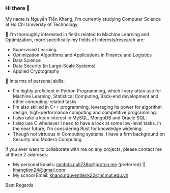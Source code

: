 ### Hi there 👋
My name is Nguyễn Tiến Khang, I'm currently studying Computer Science at Ho Chi Universty of Technology. 

🔭 I'm thoroughly interested in fields related to Machine Learning and Optimization, more specifically my fields of interests/research are:
  - Supervised Learning
  - Optimization Algorithms and Applications in Finance and Logistics
  - Data Science
  - Data Security (in Large-Scale Systems)
  - Applied Cryptography 


🌱 In terms of personal skills:
  - I'm highly proficient in Python Programming, which I very often use for Machine Learning, Statistical Computing, Back-end development and other computing-related tasks
  - I'm also skilled in C++ programming, leveraging its power for algorithm design, high-performance computing and competitive programming.
  - I also take a keen interest in MySQL, MongoDB and Oracle SQL.
  - I also use C whenever I need to have a look at some low-level tasks. In the near future, I'm  considering Rust for knowledge widening.
  - Though not virtuous in Computing systems, I have a firm background on Security and Modern Computing.
    
If you ever want to collaborate with me on any projects, please contact me at these 2 addreses:
  - My personal Emails: lambda.null738p@proton.me (preferred) || khangtien24@gmail.com 
  - My school Email: khang.nguyentienk22@hcmut.edu.vn

  Best Regards
<!--
**Compscicafe/Compscicafe** is a ✨ _special_ ✨ repository because its `README.md` (this file) appears on your GitHub profile.

Here are some ideas to get you started:

-  I’m currently working on ...
- 🌱 I’m currently learning ...
- 👯 I’m looking to collaborate on ...
- 🤔 I’m looking for help with ...
- 💬 Ask me about ...
- 📫 How to reach me: ...
- 😄 Pronouns: ...
- ⚡ Fun fact: ...
-->
